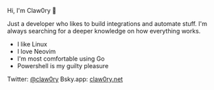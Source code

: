 Hi, I'm Claw0ry 👋

Just a developer who likes to build integrations and automate stuff. I'm always searching for a deeper knowledge on how everything works.

- I like Linux
- I love Neovim
- I'm most comfortable using Go
- Powershell is my guilty pleasure

Twitter: [@claw0ry](https://twitter.com/claw0ry)
Bsky.app: [claw0ry.net](https://bsky.app/profile/claw0ry.net)
